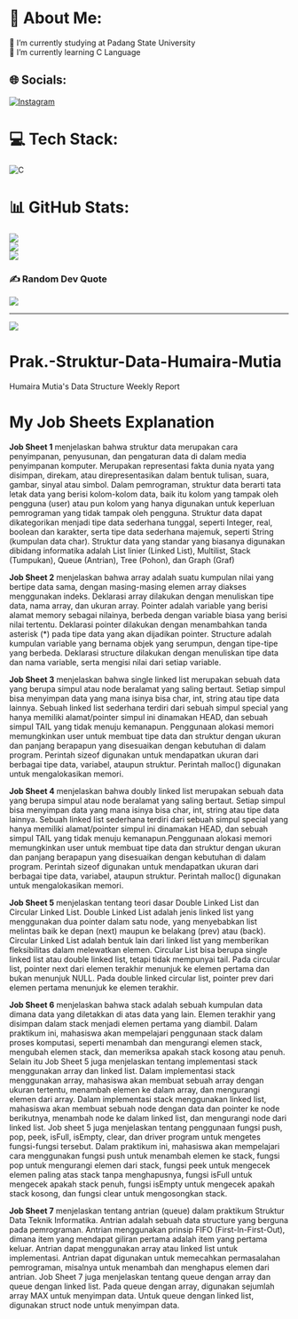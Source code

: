 # 💫 About Me:
🔭 I’m currently studying at Padang State University<br>🌱 I’m currently learning C Language


## 🌐 Socials:
[![Instagram](https://img.shields.io/badge/Instagram-%23E4405F.svg?logo=Instagram&logoColor=white)](https://instagram.com/humairamutiaa) 

# 💻 Tech Stack:
![C](https://img.shields.io/badge/c-%2300599C.svg?style=plastic&logo=c&logoColor=white)
# 📊 GitHub Stats:
![](https://github-readme-stats.vercel.app/api?username=humairamutiaa&theme=radical&hide_border=false&include_all_commits=false&count_private=false)<br/>
![](https://github-readme-streak-stats.herokuapp.com/?user=humairamutiaa&theme=radical&hide_border=false)<br/>
![](https://github-readme-stats.vercel.app/api/top-langs/?username=humairamutiaa&theme=radical&hide_border=false&include_all_commits=false&count_private=false&layout=compact)

### ✍️ Random Dev Quote
![](https://quotes-github-readme.vercel.app/api?type=horizontal&theme=radical)

---
[![](https://visitcount.itsvg.in/api?id=humairamutiaa&icon=7&color=10)](https://visitcount.itsvg.in)

<!-- Proudly created with GPRM ( https://gprm.itsvg.in ) -->
# Prak.-Struktur-Data-Humaira-Mutia
Humaira Mutia's Data Structure Weekly Report

# My Job Sheets Explanation

**Job Sheet 1**
menjelaskan bahwa struktur data merupakan cara penyimpanan, penyusunan, dan pengaturan data di dalam media penyimpanan komputer. Merupakan representasi fakta dunia nyata yang disimpan, direkam, atau direpresentasikan dalam bentuk tulisan, suara, gambar, sinyal atau simbol. Dalam pemrograman, struktur data berarti tata letak data yang berisi kolom-kolom data, baik itu kolom yang tampak oleh pengguna (user) atau pun kolom yang hanya digunakan untuk keperluan pemrograman yang tidak tampak oleh pengguna. Struktur data dapat dikategorikan menjadi tipe data sederhana tunggal, seperti Integer, real, boolean dan karakter, serta tipe data sederhana majemuk, seperti String (kumpulan data char). Struktur data yang standar yang biasanya digunakan dibidang informatika adalah List linier (Linked List), Multilist, Stack (Tumpukan), Queue (Antrian), Tree (Pohon), dan Graph (Graf)

**Job Sheet 2**
menjelaskan bahwa array adalah suatu kumpulan nilai yang bertipe data sama, dengan masing-masing elemen array diakses menggunakan indeks. Deklarasi array dilakukan dengan menuliskan tipe data, nama array, dan ukuran array. Pointer adalah variable yang berisi alamat memory sebagai nilainya, berbeda dengan variable biasa yang berisi nilai tertentu. Deklarasi pointer dilakukan dengan menambahkan tanda asterisk (*) pada tipe data yang akan dijadikan pointer. Structure adalah kumpulan variable yang bernama objek yang serumpun, dengan tipe-tipe yang berbeda. Deklarasi structure dilakukan dengan menuliskan tipe data dan nama variable, serta mengisi nilai dari setiap variable.

**Job Sheet 3**
menjelaskan bahwa single linked list merupakan sebuah data yang berupa simpul atau node beralamat yang saling bertaut. Setiap simpul bisa menyimpan data yang mana isinya bisa char, int, string atau tipe data lainnya. Sebuah linked list sederhana terdiri dari sebuah simpul special yang hanya memiliki alamat/pointer simpul ini dinamakan HEAD, dan sebuah simpul TAIL yang tidak menuju kemanapun. 
Penggunaan alokasi memori memungkinkan user untuk membuat tipe data dan struktur dengan ukuran dan panjang berapapun yang disesuaikan dengan kebutuhan di dalam program. Perintah sizeof digunakan untuk mendapatkan ukuran dari berbagai tipe data, variabel, ataupun struktur. Perintah malloc() digunakan untuk mengalokasikan memori.

**Job Sheet 4**
menjelaskan bahwa doubly linked list merupakan sebuah data yang berupa simpul atau node beralamat yang saling bertaut. Setiap simpul bisa menyimpan data yang mana isinya bisa char, int, string atau tipe data lainnya. Sebuah linked list sederhana terdiri dari sebuah simpul special yang hanya memiliki alamat/pointer simpul ini dinamakan HEAD, dan sebuah simpul TAIL yang tidak menuju kemanapun.Penggunaan alokasi memori memungkinkan user untuk membuat tipe data dan struktur dengan ukuran dan panjang berapapun yang disesuaikan dengan kebutuhan di dalam program. Perintah sizeof digunakan untuk mendapatkan ukuran dari berbagai tipe data, variabel, ataupun struktur. Perintah malloc() digunakan untuk mengalokasikan memori.

**Job Sheet 5**
menjelaskan tentang teori dasar Double Linked List dan Circular Linked List. Double Linked List adalah jenis linked list yang menggunakan dua pointer dalam satu node, yang menyebabkan list melintas baik ke depan (next) maupun ke belakang (prev) atau (back). Circular Linked List adalah bentuk lain dari linked list yang memberikan fleksibilitas dalam melewatkan elemen. Circular List bisa berupa single linked list atau double linked list, tetapi tidak mempunyai tail. Pada circular list, pointer next dari elemen terakhir menunjuk ke elemen pertama dan bukan menunjuk NULL. Pada double linked circular list, pointer prev dari elemen pertama menunjuk ke elemen terakhir.

**Job Sheet 6**
menjelaskan bahwa stack adalah sebuah kumpulan data dimana data yang diletakkan di atas data yang lain. Elemen terakhir yang disimpan dalam stack menjadi elemen pertama yang diambil. Dalam praktikum ini, mahasiswa akan mempelajari penggunaan stack dalam proses komputasi, seperti menambah dan mengurangi elemen stack, mengubah elemen stack, dan memeriksa apakah stack kosong atau penuh. Selain itu Job Sheet 5 juga menjelaskan tentang implementasi stack menggunakan array dan linked list. Dalam implementasi stack menggunakan array, mahasiswa akan membuat sebuah array dengan ukuran tertentu, menambah elemen ke dalam array, dan mengurangi elemen dari array. Dalam implementasi stack menggunakan linked list, mahasiswa akan membuat sebuah node dengan data dan pointer ke node berikutnya, menambah node ke dalam linked list, dan mengurangi node dari linked list. Job sheet 5 juga menjelaskan tentang penggunaan fungsi push, pop, peek, isFull, isEmpty, clear, dan driver program untuk mengetes fungsi-fungsi tersebut. Dalam praktikum ini, mahasiswa akan mempelajari cara menggunakan fungsi push untuk menambah elemen ke stack, fungsi pop untuk mengurangi elemen dari stack, fungsi peek untuk mengecek elemen paling atas stack tanpa menghapusnya, fungsi isFull untuk mengecek apakah stack penuh, fungsi isEmpty untuk mengecek apakah stack kosong, dan fungsi clear untuk mengosongkan stack.

**Job Sheet 7**
menjelaskan tentang antrian (queue) dalam praktikum Struktur Data Teknik Informatika. Antrian adalah sebuah data structure yang berguna pada pemrograman. Antrian menggunakan prinsip FIFO (First-In-First-Out), dimana item yang mendapat giliran pertama adalah item yang pertama keluar. Antrian dapat menggunakan array atau linked list untuk implementasi. Antrian dapat digunakan untuk memecahkan permasalahan pemrograman, misalnya untuk menambah dan menghapus elemen dari antrian. Job Sheet 7 juga menjelaskan tentang queue dengan array dan queue dengan linked list. Pada queue dengan array, digunakan sejumlah array MAX untuk menyimpan data. Untuk queue dengan linked list, digunakan struct node untuk menyimpan data.

